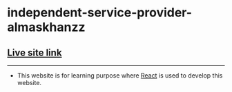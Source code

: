 # independent-service-provider-almaskhanzz
## [Live site link](https://independent-service-prov-6a168.web.app/)
---
- This website is for learning purpose where [React](https://reactjs.org/) is used to develop this website.